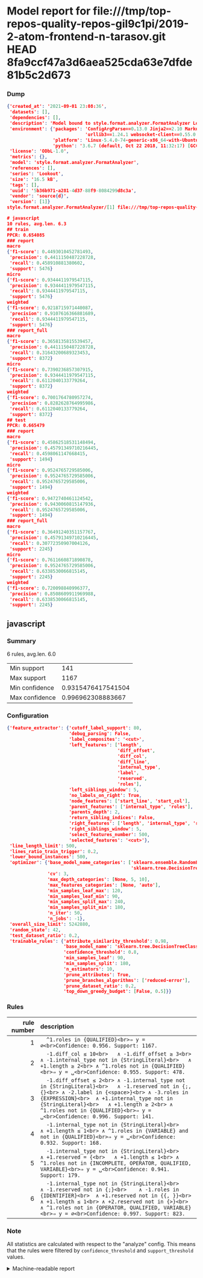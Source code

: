# Model report for file:///tmp/top-repos-quality-repos-gil9c1pi/2019-2-atom-frontend-n-tarasov.git HEAD 8fa9ccf47a3d6aea525cda63e7dfde81b5c2d673

### Dump

```json
{'created_at': '2021-09-01 23:08:36',
 'datasets': [],
 'dependencies': [],
 'description': 'Model bound to style.format.analyzer.FormatAnalyzer Lookout analyzer.',
 'environment': {'packages': 'ConfigArgParse==0.13.0 Jinja2==2.10 MarkupSafe==1.1.1 PyStemmer==1.3.0 PyYAML==5.1 Pympler==0.5 SQLAlchemy==1.2.10 SQLAlchemy-Utils==0.33.3 asdf==2.3.2 bblfsh==2.12.7 boto==2.49.0 boto3==1.9.130 botocore==1.12.130 cachetools==2.0.1 certifi==2019.3.9 chardet==3.0.4 clint==0.5.1 docker==3.7.0 docker-pycreds==0.4.0 dulwich==0.19.11 grpcio==1.19.0 grpcio-tools==1.19.0 humanfriendly==4.16.1 humanize==0.5.1 idna==2.8 jmespath==0.9.4 jsonschema==2.6.0 lookout-sdk==0.4.1 lookout-sdk-ml==0.19.0 lookout-style==0.2.0 lz4==2.1.6 modelforge==0.12.1 numpy==1.16.2 packaging==19.0 pandas==0.22.0 pip==19.0.3 protobuf==3.7.0 psycopg2-binary==2.7.5 pygtrie==2.3 pyparsing==2.3.1 python-dateutil==2.8.0 python-igraph==0.7.1.post6 pytz==2019.1 requests==2.21.0 requirements-parser==0.2.0 scikit-learn==0.20.1 scikit-optimize==0.5.2 scipy==1.2.1 semantic-version==2.6.0 setuptools==40.8.0 six==1.12.0 smart-open==1.8.1 sourced-ml==0.8.2 spdx==2.5.0 stringcase==1.2.0 tabulate==0.8.2 tqdm==4.31.1 '
                             'urllib3==1.24.1 websocket-client==0.55.0 xxhash==1.3.0',
                 'platform': 'Linux-5.4.0-74-generic-x86_64-with-Ubuntu-18.04-bionic',
                 'python': '3.6.7 (default, Oct 22 2018, 11:32:17) [GCC 8.2.0]'},
 'license': 'ODbL-1.0',
 'metrics': {},
 'model': 'style.format.analyzer.FormatAnalyzer',
 'references': [],
 'series': 'Lookout',
 'size': '16.5 kB',
 'tags': [],
 'uuid': '5b36b971-a281-4d37-88f9-8084299d8c3a',
 'vendor': 'source{d}',
 'version': [1]}
style.format.analyzer.FormatAnalyzer/[1] file:///tmp/top-repos-quality-repos-gil9c1pi/2019-2-atom-frontend-n-tarasov.git 8fa9ccf47a3d6aea525cda63e7dfde81b5c2d673

# javascript
10 rules, avg.len. 6.3
## train
PPCR: 0.654085
### report
macro
{'f1-score': 0.4493010452781493,
 'precision': 0.4411150487228728,
 'recall': 0.458910881380602,
 'support': 5476}
micro
{'f1-score': 0.9344411979547115,
 'precision': 0.9344411979547115,
 'recall': 0.9344411979547115,
 'support': 5476}
weighted
{'f1-score': 0.9218715971440087,
 'precision': 0.9107616366881689,
 'recall': 0.9344411979547115,
 'support': 5476}
### report_full
macro
{'f1-score': 0.3658135815539457,
 'precision': 0.4411150487228728,
 'recall': 0.31643200689323453,
 'support': 8372}
micro
{'f1-score': 0.7390236857307915,
 'precision': 0.9344411979547115,
 'recall': 0.6112040133779264,
 'support': 8372}
weighted
{'f1-score': 0.7001764780957274,
 'precision': 0.8282628764995986,
 'recall': 0.6112040133779264,
 'support': 8372}
## test
PPCR: 0.665479
### report
macro
{'f1-score': 0.45862518531148494,
 'precision': 0.45791349710216445,
 'recall': 0.4598061147668415,
 'support': 1494}
micro
{'f1-score': 0.9524765729585006,
 'precision': 0.9524765729585006,
 'recall': 0.9524765729585006,
 'support': 1494}
weighted
{'f1-score': 0.9472740461124542,
 'precision': 0.9430060815147936,
 'recall': 0.9524765729585006,
 'support': 1494}
### report_full
macro
{'f1-score': 0.36491240351157767,
 'precision': 0.45791349710216445,
 'recall': 0.30772350907004126,
 'support': 2245}
micro
{'f1-score': 0.7611660871890878,
 'precision': 0.9524765729585006,
 'recall': 0.6338530066815145,
 'support': 2245}
weighted
{'f1-score': 0.720098840996377,
 'precision': 0.8508609911969988,
 'recall': 0.6338530066815145,
 'support': 2245}
```

## javascript
### Summary
6 rules, avg.len. 6.0

| | |
|-|-|
|Min support|141|
|Max support|1167|
|Min confidence|0.9315476417541504|
|Max confidence|0.996962308883667|

### Configuration

```json
{'feature_extractor': {'cutoff_label_support': 80,
                       'debug_parsing': False,
                       'label_composites': '<cut>',
                       'left_features': ['length',
                                         'diff_offset',
                                         'diff_col',
                                         'diff_line',
                                         'internal_type',
                                         'label',
                                         'reserved',
                                         'roles'],
                       'left_siblings_window': 5,
                       'no_labels_on_right': True,
                       'node_features': ['start_line', 'start_col'],
                       'parent_features': ['internal_type', 'roles'],
                       'parents_depth': 2,
                       'return_sibling_indices': False,
                       'right_features': ['length', 'internal_type', 'reserved', 'roles'],
                       'right_siblings_window': 5,
                       'select_features_number': 500,
                       'selected_features': '<cut>'},
 'line_length_limit': 500,
 'lines_ratio_train_trigger': 0.2,
 'lower_bound_instances': 500,
 'optimizer': {'base_model_name_categories': ['sklearn.ensemble.RandomForestClassifier',
                                              'sklearn.tree.DecisionTreeClassifier'],
               'cv': 3,
               'max_depth_categories': [None, 5, 10],
               'max_features_categories': [None, 'auto'],
               'min_samples_leaf_max': 120,
               'min_samples_leaf_min': 90,
               'min_samples_split_max': 240,
               'min_samples_split_min': 180,
               'n_iter': 50,
               'n_jobs': -1},
 'overall_size_limit': 5242880,
 'random_state': 42,
 'test_dataset_ratio': 0.2,
 'trainable_rules': {'attribute_similarity_threshold': 0.98,
                     'base_model_name': 'sklearn.tree.DecisionTreeClassifier',
                     'confidence_threshold': 0.8,
                     'min_samples_leaf': 90,
                     'min_samples_split': 180,
                     'n_estimators': 10,
                     'prune_attributes': True,
                     'prune_branches_algorithms': ['reduced-error'],
                     'prune_dataset_ratio': 0.2,
                     'top_down_greedy_budget': [False, 0.5]}}
```

### Rules

| rule number | description |
|----:|:-----|
| 1 | `  ^1.roles in {QUALIFIED}<br>⇒ y = ∅<br>Confidence: 0.956. Support: 1167.` |
| 2 | `  -1.diff_col ≤ 10<br>	∧ -1.diff_offset ≥ 3<br>	∧ -1.internal_type not in {StringLiteral}<br>	∧ +1.length ≥ 2<br>	∧ ^1.roles not in {QUALIFIED}<br>⇒ y = ␣<br>Confidence: 0.955. Support: 478.` |
| 3 | `  -1.diff_offset ≤ 2<br>	∧ -1.internal_type not in {StringLiteral}<br>	∧ -1.reserved not in {;, {}<br>	∧ -2.label in {<space>}<br>	∧ -3.roles in {EXPRESSION}<br>	∧ +1.internal_type not in {StringLiteral}<br>	∧ +1.length ≥ 2<br>	∧ ^1.roles not in {QUALIFIED}<br>⇒ y = ␣<br>Confidence: 0.996. Support: 141.` |
| 4 | `  -1.internal_type not in {StringLiteral}<br>	∧ +1.length ≤ 1<br>	∧ ^1.roles in {VARIABLE} and not in {QUALIFIED}<br>⇒ y = ␣<br>Confidence: 0.932. Support: 168.` |
| 5 | `  -1.internal_type not in {StringLiteral}<br>	∧ +1.reserved = {<br>	∧ +1.length ≤ 1<br>	∧ ^1.roles not in {INCOMPLETE, OPERATOR, QUALIFIED, VARIABLE}<br>⇒ y = ␣<br>Confidence: 0.941. Support: 179.` |
| 6 | `  -1.internal_type not in {StringLiteral}<br>	∧ -1.reserved not in {;}<br>	∧ -1.roles in {IDENTIFIER}<br>	∧ +1.reserved not in {{, }}<br>	∧ +1.length ≤ 1<br>	∧ +2.reserved not in {>}<br>	∧ ^1.roles not in {OPERATOR, QUALIFIED, VARIABLE}<br>⇒ y = ∅<br>Confidence: 0.997. Support: 823.` |

### Note
All statistics are calculated with respect to the "analyze" config. This means that the rules were filtered by
`confidence_threshold` and `support_threshold` values.

<details>
    <summary>Machine-readable report</summary>
```json
{"javascript": {"avg_rule_len": 6.0, "max_conf": 0.996962308883667, "max_support": 1167, "min_conf": 0.9315476417541504, "min_support": 141, "num_rules": 6}}
```
</details>
